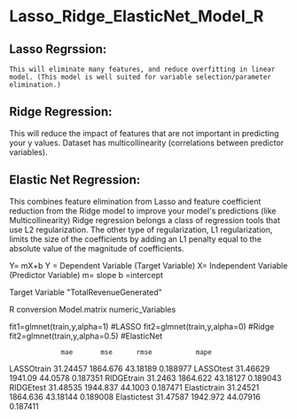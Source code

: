 # Lasso_Ridge_ElasticNet_Model_R

## Lasso Regrssion: 
    This will eliminate many features, and reduce overfitting in linear model. (This model is well suited for variable selection/parameter elimination.)
## Ridge Regression:
This will reduce the impact of features that are not important in predicting your y values. Dataset has multicollinearity (correlations between predictor variables).
## Elastic Net Regression:
This combines feature elimination from Lasso and feature coefficient reduction from the Ridge model to improve your model's predictions (like Multicollinearity)
Ridge regression belongs a class of regression tools that use L2 regularization. The other type of regularization, L1 regularization, limits the size of the coefficients by adding an L1 penalty equal to the absolute value of the magnitude of coefficients. 

Y= mX+b
Y = Dependent Variable (Target Variable)
X= Independent Variable (Predictor Variable)
m= slope 
b =intercept

Target Variable "TotalRevenueGenerated"

R conversion
Model.matrix
numeric_Variables

fit1=glmnet(train,y,alpha=1)  #LASSO
fit2=glmnet(train,y,alpha=0)  #Ridge
fit2=glmnet(train,y,alpha=0.5)  #ElasticNet


 	             mae	   mse	    rmse	       mape
LASSOtrain	31.24457	1864.676	43.18189	0.188977
LASSOtest	31.46629	1941.09	44.0578	0.187351
RIDGEtrain	31.2463	1864.622	43.18127	0.189043
RIDGEtest	31.48535	1944.837	44.1003	0.187471
Elastictrain	31.24521	1864.636	43.18144	0.189008
Elastictest	31.47587	1942.972	44.07916	0.187411
